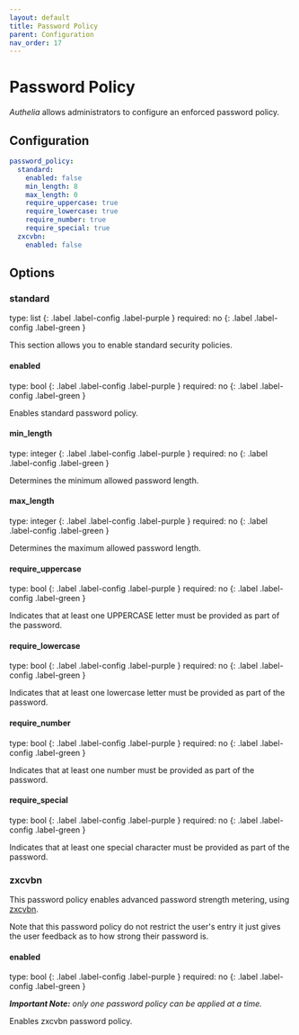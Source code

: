 ```yaml
---
layout: default
title: Password Policy
parent: Configuration
nav_order: 17
---
```


# Password Policy

_Authelia_ allows administrators to configure an enforced password policy.

## Configuration

```yaml
password_policy:
  standard:
    enabled: false
    min_length: 8
    max_length: 0
    require_uppercase: true
    require_lowercase: true
    require_number: true
    require_special: true
  zxcvbn:
    enabled: false
```

## Options

### standard
<div markdown="1">
type: list
{: .label .label-config .label-purple } 
required: no
{: .label .label-config .label-green }
</div>

This section allows you to enable standard security policies.

#### enabled
<div markdown="1">
type: bool
{: .label .label-config .label-purple } 
required: no
{: .label .label-config .label-green }
</div>

Enables standard password policy.

#### min_length
<div markdown="1">
type: integer
{: .label .label-config .label-purple } 
required: no
{: .label .label-config .label-green }
</div>

Determines the minimum allowed password length.

#### max_length
<div markdown="1">
type: integer
{: .label .label-config .label-purple } 
required: no
{: .label .label-config .label-green }
</div>

Determines the maximum allowed password length.

#### require_uppercase
<div markdown="1">
type: bool
{: .label .label-config .label-purple } 
required: no
{: .label .label-config .label-green }
</div>

Indicates that at least one UPPERCASE letter must be provided as part of the password.

#### require_lowercase
<div markdown="1">
type: bool
{: .label .label-config .label-purple } 
required: no
{: .label .label-config .label-green }
</div>

Indicates that at least one lowercase letter must be provided as part of the password.

#### require_number
<div markdown="1">
type: bool
{: .label .label-config .label-purple } 
required: no
{: .label .label-config .label-green }
</div>

Indicates that at least one number must be provided as part of the password.

#### require_special
<div markdown="1">
type: bool
{: .label .label-config .label-purple } 
required: no
{: .label .label-config .label-green }
</div>

Indicates that at least one special character must be provided as part of the password.

### zxcvbn

This password policy enables advanced password strength metering, using [zxcvbn](https://github.com/dropbox/zxcvbn).

Note that this password policy do not restrict the user's entry it just gives the user feedback as to how strong their
password is.

#### enabled
<div markdown="1">
type: bool
{: .label .label-config .label-purple } 
required: no
{: .label .label-config .label-green }
</div>

_**Important Note:** only one password policy can be applied at a time._

Enables zxcvbn password policy.


